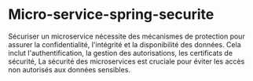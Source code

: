 # Micro-service-spring-securite
 Sécuriser un microservice nécessite des mécanismes de protection pour assurer la confidentialité, l'intégrité et la disponibilité des données. Cela inclut l'authentification, la gestion des autorisations, les certificats de sécurité, La sécurité des microservices est cruciale pour éviter les accès non autorisés aux données sensibles.
